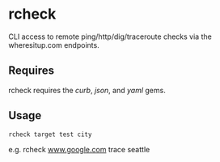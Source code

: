 rcheck
======

CLI access to remote ping/http/dig/traceroute checks via the wheresitup.com endpoints.

Requires
--------
rcheck requires the *curb*, *json*, and *yaml* gems.

Usage
-----
    rcheck target test city
e.g.
    rcheck www.google.com trace seattle
